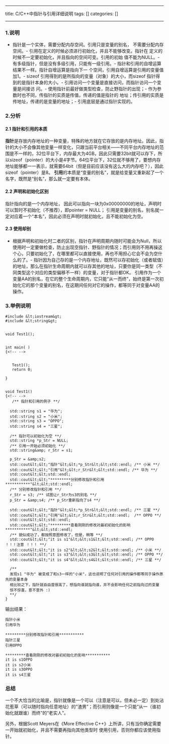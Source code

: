 
--- 
title:  C/C++中指针与引用详细说明 
tags: []
categories: [] 

---
### 1.说明
- 指针是一个实体，需要分配内存空间。引用只是变量的别名， 不需要分配内存空间。- 引用在定义的时候必须进行初始化，并且不能够改变。指针在 定义的时候不一定要初始化，并且指向的空间可变。引用的初始 值不能为NULL。- 有多级指针，但是没有多级引用，只能有一级引用。- 指针和引用的自增运算结果不一样。指针自增运算是指向下一 个空间，引用自增运算是引用的变量值加1。- sizeof 引用得到的是所指向的变量（对象）的大小，而sizeof 指针得到的是指针本身的大小。- 引用访问一个变量是直接访问，而指针访问一个变量是间接访 问。- 使用指针前最好做类型检查，防止野指针的出现；- 作为参数时也不同，传指针的实质是传值，传递的值是指针的 地址；传引用的实质是传地址，传递的是变量的地址；- 引用底层是通过指针实现的。
### 2.分析

#### 2.1 指针和引用的本质

**指针**是存放内存地址的一种变量，特殊的地方就在它存放的是内存地址。因此，指针的大小不会像其他变量一样变化，只跟当前平台相关——不同平台内存地址的范围是不一样的，32位平台下，内存最大为4GB，因此只需要32bit就可以存下，所以sizeof（pointer）的大小是4字节。64位平台下，32位就不够用了，要想内存地址能够都一一表示，就需要64bit（但是目前应该没有这么大的内存吧？），因此sizeof（pointer）是8。 **引用**的本质是“变量的别名”，就是给变量又重新起了一个名字，既然是“别名”，那么就一定要有本体。

#### 2.2 声明和初始化区别

指针指向的是一个内存地址， 因此可以指向一块为0x00000000的地址，声明时可以暂时不初始化（不推荐），即pointer = NULL； 引用是变量的别名，别名就一定对应着一个“本名”，因此必须在声明时就初始化，且不能初始化为空。

#### 2.3 使用却别
- 根据声明和初始化时二者的区别，指针在声明周期内随时可能会为Null，所以使用时一定要做检查，防止出现空指针、野指针的情况；而引用则不用再操这个心，只要初始化了，在哪里都可以直接使用，再也不用担心它会不会为空什么的了。- 指针因为自己存的是一个内存地址，既然可以存初始化（或者赋值）的地址，那么在指针生命周期内就可以存其他的地址，只要你是同一类型（不同类型这个对应的类型偏移不一样）的变量，对于指针都OK。
引用作为一个变量AA的别名，在它的整个生命周期内，它只能“从一而终”，始终是第一次初始化它的那个变量的别名，在这期间任何对它的操作，都等同于对变量AA的操作。

### 3.举例说明

```
#include &lt;iostream&gt;
#include &lt;string&gt;
 

void Test1();

 
int main( )
{<!-- -->

   
   Test1();
   return 0;

}


void Test1()
{<!-- -->
   /** 指针和引用的例子 **/

  std::string s1 = "华为";
  std::string s2 = "小米";
  std::string s3 = "OPPO";
  std::string s4 = "三星";

  /** 指针可以初始化为空 **/
  std::string *p_Str = NULL;
  /** 引用一开始必须初始化 **/
  std::string&amp; r_Str = s1;

  p_Str = &amp;s2;
  std::cout&lt;&lt;"指针"&lt;&lt;*p_Str&lt;&lt;std::endl; /** 小米 **/
  std::cout&lt;&lt;"引用"&lt;&lt;r_Str&lt;&lt;std::endl; /** 华为 **/
  std::cout&lt;&lt;std::endl;
  std::cout&lt;&lt;"*********分别修改指针和引用***********"&lt;&lt;std::endl;
  /** 分别修改指针和引用 **/
  r_Str = s3; /** 试图让r_Str为s3的别名 **/
  p_Str = &amp;s4; /** p_Str重新指向了s4 **/
  
  std::cout&lt;&lt;"指针"&lt;&lt;*p_Str&lt;&lt;std::endl; /** 三星 **/
  std::cout&lt;&lt;"引用"&lt;&lt;r_Str&lt;&lt;std::endl;  /** OPPO **/
  std::cout&lt;&lt;std::endl;
  std::cout&lt;&lt;"*********查看刚刚的修改对最初初始化的影响***********"&lt;&lt;std::endl;
  /** 貌似成功了，都按照意图修改了，但是，稍等 **/
  std::cout&lt;&lt;"it is s1"&lt;&lt;s1&lt;&lt;std::endl; /** OPPO ！！！注意 ！！！ **/
  std::cout&lt;&lt;"it is s2"&lt;&lt;s2&lt;&lt;std::endl; /** 小米 **/
  std::cout&lt;&lt;"it is s3"&lt;&lt;s3&lt;&lt;std::endl; /** OPPO **/
  std::cout&lt;&lt;"it is s4"&lt;&lt;s4&lt;&lt;std::endl; /** 三星 **/

  /** 
  发现s1 "华为" 被变成了和s3一样的"小米"，这也说明了任何对引用的操作都等同于操作原先的变量本身
  相比较之下，指针就自由度很高了，想指向谁就指向谁，并不会影响任何之前指向过的变量
  惊不惊喜，意不意外 :)
  **/
}

```

输出结果：

```
指针小米
引用华为

*********分别修改指针和引用***********
指针三星
引用OPPO

*********查看刚刚的修改对最初初始化的影响***********
it is s1OPPO
it is s2小米
it is s3OPPO
it is s4三星

```

### 总结

一个不大恰当的比喻是，指针就像是一个可以（注意是可以，但未必一定）到处沾花惹草（可以随时指向任意地址）的“渣男”；而引用则像是一个只能“从一（谁初始化就跟谁）而终”的“老实人”。

另外，根据Scott Meyers在《More Effective C++》上所讲，只有当你确定需要一开始就初始化，并且不需要再指向其他类型时 使用引用，否则你都应该使用指针。
